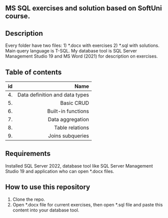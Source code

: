 ## MS SQL exercises and solution based on SoftUni course.

## **Description**
Every folder have two files: 1) *.docx with exercises  2) *.sql with solutions. 
Main query language is T-SQL. My database tool is SQL Server Management Studio 19 and MS Word (2021) for description on exercises.

## Table of contents

| id | Name|
| ----: | ----:|
| 4.| Data definition and data types |
| 5. | Basic CRUD |
| 6. | Built-in functions |
| 7. | Data aggregation |
| 8. | Table relations |
| 9. | Joins subqueries |

## Requirements
Installed SQL Server 2022, database tool like SQL Server Management Studio 19 and application who can open *.docx files.

## How to use this repository
1. Clone the repo.
2. Open *.docx file for current exercises, then open *.sql file and paste this content into your database tool.
